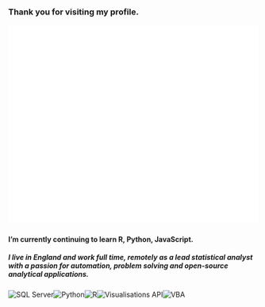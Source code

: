 ### Thank you for visiting my profile.

[comment]: <> (https://github.com/AlexLastoriaButler/AlexLastoriaButler/blob/main/HeaderWords.png  "Page header")
<a href="https://github.com/AlexLastoriaButler/AlexLastoriaButler/blob/main/movingheader.svg"><img src="movingheader.svg" width="800" height="400" alt="Click to see the source"></a>


#### I’m currently continuing to learn R, Python, JavaScript.

##### I live in England and work full time, remotely as a lead statistical analyst with a passion for automation, problem solving and open-source analytical applications.

<img src="https://www.pngitem.com/pimgs/m/394-3944585_microsoft-sql-server-2012-hd-png-download.png" alt="SQL Server" width="33"/><img src="https://upload.wikimedia.org/wikipedia/commons/c/c3/Python-logo-notext.svg" alt="Python" width="33"/><img src="http://mercury.webster.edu/aleshunas/R_learning_infrastructure/images/RStudio-Ball.png" alt="R" width="33"/><img src="https://336118.selcdn.ru/Gutsy-Culebra/products/Google-Charts-Logo.png" alt="Visualisations API" width="33"/><img src="https://wyday.com/images/lm/langs/vba.1.svg" alt="VBA" width="33"/>
